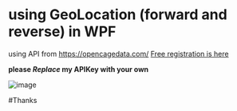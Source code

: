 # using GeoLocation (forward and reverse) in WPF
using API from https://opencagedata.com/
[Free registration is here](https://opencagedata.com/users/sign_up)

**please _Replace_ my APIKey with your own**

![image](https://user-images.githubusercontent.com/22365623/189957524-2be38426-34b8-4a35-ab4a-24c15bbbf0f6.png)

#Thanks

